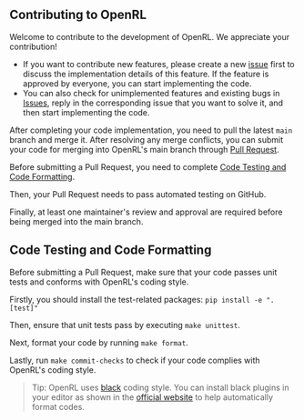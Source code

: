 ## Contributing to OpenRL

Welcome to contribute to the development of OpenRL. We appreciate your contribution!

- If you want to contribute new features, please create a new [issue](https://github.com/OpenRL-Lab/openrl/issues/new/choose) first 
to discuss the implementation details of this feature. If the feature is approved by everyone, you can start implementing the code.
- You can also check for unimplemented features and existing bugs in [Issues](https://github.com/OpenRL-Lab/openrl/issues), 
reply in the corresponding issue that you want to solve it, and then start implementing the code.

After completing your code implementation, you need to pull the latest `main` branch and merge it.
After resolving any merge conflicts,
you can submit your code for merging into OpenRL's main branch through [Pull Request](https://github.com/OpenRL-Lab/openrl/pulls).

Before submitting a Pull Request, you need to complete [Code Testing and Code Formatting](#code-testing-and-code-formatting).

Then, your Pull Request needs to pass automated testing on GitHub.

Finally, at least one maintainer's review and approval are required before being merged into the main branch.

## Code Testing and Code Formatting

Before submitting a Pull Request, make sure that your code passes unit tests and conforms with OpenRL's coding style.

Firstly, you should install the test-related packages: `pip install -e ".[test]"`

Then, ensure that unit tests pass by executing `make unittest`.

Next, format your code by running `make format`.

Lastly, run `make commit-checks` to check if your code complies with OpenRL's coding style.

> Tip: OpenRL uses [black](https://github.com/psf/black) coding style. 
You can install black plugins in your editor as shown in the [official website](https://black.readthedocs.io/en/stable/integrations/editors.html)
to help automatically format codes.